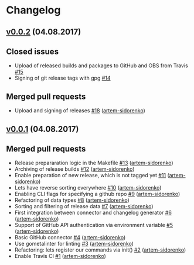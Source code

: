 Changelog
=========

## [v0.0.2](https://github.com/artem-sidorenko/chagen/releases/v0.0.2) (04.08.2017)

Closed issues
-------------
- Upload of released builds and packages to GitHub and OBS from Travis [\#15](https://github.com/artem-sidorenko/chagen/issues/15)
- Signing of git release tags with gpg [\#14](https://github.com/artem-sidorenko/chagen/issues/14)

Merged pull requests
--------------------
- Upload and signing of releases [\#18](https://github.com/artem-sidorenko/chagen/pull/18) ([artem-sidorenko](https://github.com/artem-sidorenko))

## [v0.0.1](https://github.com/artem-sidorenko/chagen/releases/tag/v0.0.1) (04.08.2017)

Merged pull requests
--------------------
- Release prepararation logic in the Makefile [\#13](https://github.com/artem-sidorenko/chagen/pull/13) ([artem-sidorenko](https://github.com/artem-sidorenko))
- Archiving of release builds [\#12](https://github.com/artem-sidorenko/chagen/pull/12) ([artem-sidorenko](https://github.com/artem-sidorenko))
- Enable preparation of new release, which is not tagged yet [\#11](https://github.com/artem-sidorenko/chagen/pull/11) ([artem-sidorenko](https://github.com/artem-sidorenko))
- Lets have reverse sorting everywhere [\#10](https://github.com/artem-sidorenko/chagen/pull/10) ([artem-sidorenko](https://github.com/artem-sidorenko))
- Enabling CLI flags for specifying a github repo [\#9](https://github.com/artem-sidorenko/chagen/pull/9) ([artem-sidorenko](https://github.com/artem-sidorenko))
- Refactoring of data types [\#8](https://github.com/artem-sidorenko/chagen/pull/8) ([artem-sidorenko](https://github.com/artem-sidorenko))
- Sorting and filtering of release data [\#7](https://github.com/artem-sidorenko/chagen/pull/7) ([artem-sidorenko](https://github.com/artem-sidorenko))
- First integration between connector and changelog generator [\#6](https://github.com/artem-sidorenko/chagen/pull/6) ([artem-sidorenko](https://github.com/artem-sidorenko))
- Support of GitHub API authentication via environment variable [\#5](https://github.com/artem-sidorenko/chagen/pull/5) ([artem-sidorenko](https://github.com/artem-sidorenko))
- Basic GitHub connector [\#4](https://github.com/artem-sidorenko/chagen/pull/4) ([artem-sidorenko](https://github.com/artem-sidorenko))
- Use gometalinter for linting [\#3](https://github.com/artem-sidorenko/chagen/pull/3) ([artem-sidorenko](https://github.com/artem-sidorenko))
- Refactoring: lets register our commands via init() [\#2](https://github.com/artem-sidorenko/chagen/pull/2) ([artem-sidorenko](https://github.com/artem-sidorenko))
- Enable Travis CI [\#1](https://github.com/artem-sidorenko/chagen/pull/1) ([artem-sidorenko](https://github.com/artem-sidorenko))
